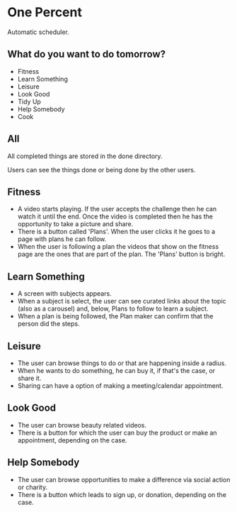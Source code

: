 # One Percent

Automatic scheduler.

## What do you want to do tomorrow?

* Fitness
* Learn Something
* Leisure
* Look Good
* Tidy Up
* Help Somebody
* Cook

## All

All completed things are stored in the done directory.

Users can see the things done or being done by the other users.

## Fitness

* A video starts playing. If the user accepts the challenge then he can watch it
until the end. Once the video is completed then he has the opportunity to take 
a picture and share.
* There is a button called 'Plans'. When the user clicks it he goes to a page 
with plans he can follow.
* When the user is following a plan the videos that show on the fitness page 
are the ones that are part of the plan. The 'Plans' button is bright.

## Learn Something

* A screen with subjects appears.
* When a subject is select, the user can see curated links about the topic 
(also as a carousel) and, below, Plans to follow to learn a subject.
* When a plan is being followed, the Plan maker can confirm that the person 
did the steps.

## Leisure

* The user can browse things to do or that are happening inside a radius.
* When he wants to do something, he can buy it, if that's the case, or 
share it.
* Sharing can have a option of making a meeting/calendar appointment.

## Look Good

* The user can browse beauty related videos.
* There is a button for which the user can buy the product or make an appointment, 
depending on the case.

## Help Somebody

* The user can browse opportunities to make a difference via social action or 
charity.
* There is a button which leads to sign up, or donation, depending on the case.

